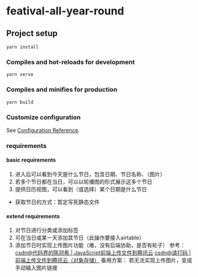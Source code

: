 # featival-all-year-round

## Project setup
```
yarn install
```

### Compiles and hot-reloads for development
```
yarn serve
```

### Compiles and minifies for production
```
yarn build
```

### Customize configuration
See [Configuration Reference](https://cli.vuejs.org/config/).

### requirements
#### basic requirements
1. 进入后可以看到今天是什么节日，包含日期、节日名称、（图片）
2. 若多个节日都在当日，可以以轮播图的形式展示这多个节日
3. 提供日历视图，可以看到（或选择）某个日期是什么节日

* 获取节日的方式：暂定写死静态文件
#### extend requirements
1. 对节日进行分类或添加标签
2. 可在当日或某一天添加其节日（此操作要接入airtable）
3. 添加节日时实现上传图片功能（难，没有后端协助，是否有轮子）
   参考：
   [csdn@代码界的陈冠希 | JavaScript前端上传文件到腾讯云](https://blog.csdn.net/weixin_43078354/article/details/123006660)
   [csdn@请打码 | 前端上传文件到腾讯云（对象存储）](https://blog.csdn.net/qq_41485414/article/details/80134908?utm_medium=distribute.pc_relevant.none-task-blog-2~default~baidujs_baidulandingword~default-0-80134908-blog-123006660.pc_relevant_paycolumn_v3&spm=1001.2101.3001.4242.1&utm_relevant_index=2)
   备用方案：
   若无法实现上传图片，变成手动输入图片链接
